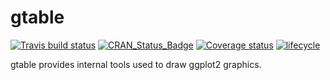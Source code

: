 # gtable

[![Travis build status](https://travis-ci.org/r-lib/gtable.svg?branch=master)](https://travis-ci.org/r-lib/gtable)
[![CRAN_Status_Badge](http://www.r-pkg.org/badges/version/gtable)](http://cran.r-project.org/package=gtable)
[![Coverage status](https://codecov.io/gh/r-lib/gtable/branch/master/graph/badge.svg)](https://codecov.io/github/r-lib/gtable?branch=master)
[![lifecycle](https://img.shields.io/badge/lifecycle-stable-brightgreen.svg)](https://www.tidyverse.org/lifecycle/#stable)

gtable provides internal tools used to draw ggplot2 graphics.
